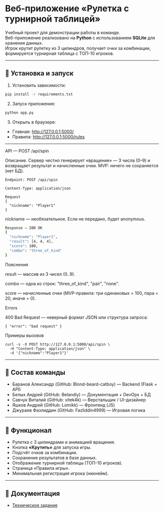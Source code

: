# Веб-приложение «Рулетка с турнирной таблицей»

Учебный проект для демонстрации работы в команде.  
Веб-приложение реализовано на **Python** с использованием **SQLite** для хранения данных.  
Игрок крутит рулетку из 3 цилиндров, получает очки за комбинации, формируется турнирная таблица с ТОП-10 игроков.  

---

## 🚀 Установка и запуск

1. Установить зависимости:
```bash
pip install -r requirements.txt
```

2. Запуск приложения:
```bash
python app.py
```

3. Открыть в браузере:
- Главная: http://127.0.0.1:5000/
- Правила: http://127.0.0.1:5000/rules

---

API — POST /api/spin

Описание. Сервер честно генерирует «вращение» — 3 числа (0–9) и возвращает результат и начисленные очки. MVP: ничего не сохраняется (нет БД).
```
Endpoint: POST /api/spin
```
```
Content-Type: application/json
```
```
Request
{
  "nickname": "Player1"
}
```

nickname — необязательное. Если не передано, будет anonymous.
```bash
Response — 200 OK
{
  "nickname": "Player1",
  "result": [4, 4, 4],
  "score": 100,
  "combo": "three_of_kind"
}
```

Пояснения

result — массив из 3 чисел (0..9).

combo — одна из строк: "three_of_kind", "pair", "none".

score — начисленные очки (MVP-правила: три одинаковых = 100, пара = 20, иначе = 0).

Errors

400 Bad Request — неверный формат JSON или структура запроса:
```
{ "error": "bad request" }
```
Примеры вызовов
```curl
curl -s -X POST http://127.0.0.1:5000/api/spin \
  -H "Content-Type: application/json" \
  -d '{"nickname":"Player1"}'
```

---

## 👥 Состав команды

- Баранов Александр (GitHub: Blond-beard-catboy) — Backend (Flask + API)  
- Белых Андрей (GitHub: Belandiy) — Документация + DevOps + БД
- Савчук Виталий (GitHub: vitek4k) — Верстальщик / UI-дизайнер
- Яшков Андрей (GitHub: Lomikk) — Фронтенд (JS)
- Джураев Фазлиддин (GitHub: Fazliddin4999) — Игровая логика

---

## 📌 Функционал

- Рулетка с 3 цилиндрами и анимацией вращения.  
- Кнопка **«Крутить»** для запуска игры.  
- Подсчёт очков за комбинации.  
- Сохранение результатов в базе данных.  
- Отображение турнирной таблицы (ТОП-10 игроков).  
- Страница «Правила игры».  
- Минимальная регистрация игрока (никнейм).  

---

## 📌 Документация

- [Техническое задание](tech-task.md)
